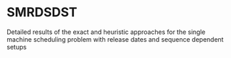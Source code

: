 # SMRDSDST
Detailed results of the exact and heuristic approaches for the single machine scheduling problem with release dates and sequence dependent setups
